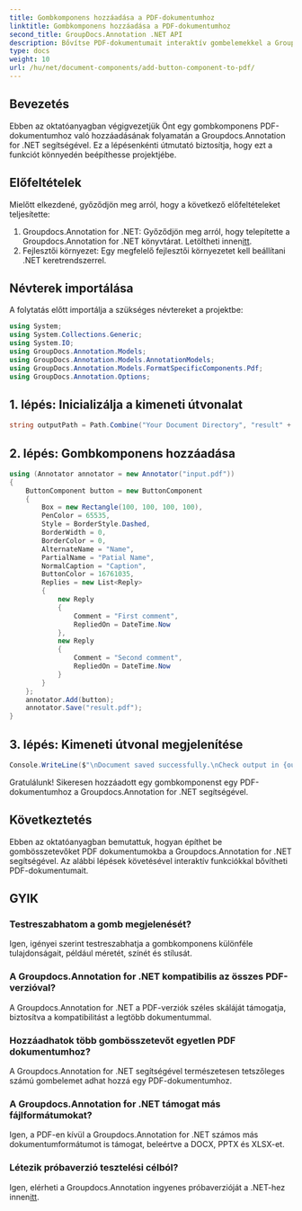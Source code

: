 ```yaml
---
title: Gombkomponens hozzáadása a PDF-dokumentumhoz
linktitle: Gombkomponens hozzáadása a PDF-dokumentumhoz
second_title: GroupDocs.Annotation .NET API
description: Bővítse PDF-dokumentumait interaktív gombelemekkel a Groupdocs.Annotation for .NET segítségével. Kövesse lépésről lépésre bemutató oktatóanyagunkat a zökkenőmentes integráció érdekében.
type: docs
weight: 10
url: /hu/net/document-components/add-button-component-to-pdf/
---
```

## Bevezetés
Ebben az oktatóanyagban végigvezetjük Önt egy gombkomponens PDF-dokumentumhoz való hozzáadásának folyamatán a Groupdocs.Annotation for .NET segítségével. Ez a lépésenkénti útmutató biztosítja, hogy ezt a funkciót könnyedén beépíthesse projektjébe.
## Előfeltételek
Mielőtt elkezdené, győződjön meg arról, hogy a következő előfeltételeket teljesítette:
1.  Groupdocs.Annotation for .NET: Győződjön meg arról, hogy telepítette a Groupdocs.Annotation for .NET könyvtárat. Letöltheti innen[itt](https://releases.groupdocs.com/annotation/net/).
2. Fejlesztői környezet: Egy megfelelő fejlesztői környezetet kell beállítani .NET keretrendszerrel.

## Névterek importálása
A folytatás előtt importálja a szükséges névtereket a projektbe:
```csharp
using System;
using System.Collections.Generic;
using System.IO;
using GroupDocs.Annotation.Models;
using GroupDocs.Annotation.Models.AnnotationModels;
using GroupDocs.Annotation.Models.FormatSpecificComponents.Pdf;
using GroupDocs.Annotation.Options;
```
## 1. lépés: Inicializálja a kimeneti útvonalat
```csharp
string outputPath = Path.Combine("Your Document Directory", "result" + Path.GetExtension("input.pdf"));
```
## 2. lépés: Gombkomponens hozzáadása
```csharp
using (Annotator annotator = new Annotator("input.pdf"))
{
    ButtonComponent button = new ButtonComponent
    {
        Box = new Rectangle(100, 100, 100, 100),
        PenColor = 65535,
        Style = BorderStyle.Dashed,
        BorderWidth = 0,
        BorderColor = 0,
        AlternateName = "Name",
        PartialName = "Patial Name",
        NormalCaption = "Caption",
        ButtonColor = 16761035,
        Replies = new List<Reply>
        {
            new Reply
            {
                Comment = "First comment",
                RepliedOn = DateTime.Now
            },
            new Reply
            {
                Comment = "Second comment",
                RepliedOn = DateTime.Now
            }
        }
    };
    annotator.Add(button);
    annotator.Save("result.pdf");
}
```
## 3. lépés: Kimeneti útvonal megjelenítése
```csharp
Console.WriteLine($"\nDocument saved successfully.\nCheck output in {outputPath}.");
```
Gratulálunk! Sikeresen hozzáadott egy gombkomponenst egy PDF-dokumentumhoz a Groupdocs.Annotation for .NET segítségével.

## Következtetés
Ebben az oktatóanyagban bemutattuk, hogyan építhet be gombösszetevőket PDF dokumentumokba a Groupdocs.Annotation for .NET segítségével. Az alábbi lépések követésével interaktív funkciókkal bővítheti PDF-dokumentumait.
## GYIK
### Testreszabhatom a gomb megjelenését?
Igen, igényei szerint testreszabhatja a gombkomponens különféle tulajdonságait, például méretét, színét és stílusát.
### A Groupdocs.Annotation for .NET kompatibilis az összes PDF-verzióval?
A Groupdocs.Annotation for .NET a PDF-verziók széles skáláját támogatja, biztosítva a kompatibilitást a legtöbb dokumentummal.
### Hozzáadhatok több gombösszetevőt egyetlen PDF dokumentumhoz?
A Groupdocs.Annotation for .NET segítségével természetesen tetszőleges számú gombelemet adhat hozzá egy PDF-dokumentumhoz.
### A Groupdocs.Annotation for .NET támogat más fájlformátumokat?
Igen, a PDF-en kívül a Groupdocs.Annotation for .NET számos más dokumentumformátumot is támogat, beleértve a DOCX, PPTX és XLSX-et.
### Létezik próbaverzió tesztelési célból?
 Igen, elérheti a Groupdocs.Annotation ingyenes próbaverzióját a .NET-hez innen[itt](https://releases.groupdocs.com/).